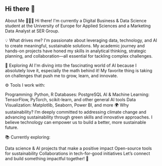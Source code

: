 ## Hi there 👋

About Me 👩‍💻🌱
Hi there! I'm currently a Digital Business & Data Science student at the University of Europe for Applied Sciences and a Marketing Data Analyst at SER Group.

💡 What drives me?
I'm passionate about leveraging data, technology, and AI to create meaningful, sustainable solutions. My academic journey and hands-on projects have honed my skills in analytical thinking, strategic planning, and collaboration—all essential for tackling complex challenges.

🧠 Exploring AI
I'm diving into the fascinating world of AI because I absolutely love it, especially the math behind it! My favorite thing is taking on challenges that push me to grow, learn, and innovate.

⚙️ Tools I work with:

Programming: Python, R
Databases: PostgreSQL
AI & Machine Learning: TensorFlow, PyTorch, scikit-learn, and other general AI tools
Data Visualization: Matplotlib, Seaborn, Power BI, and more
🌍 Why sustainability?
I’m deeply committed to addressing climate change and advancing sustainability through green skills and innovative approaches. I believe technology can empower us to build a better, more sustainable future.

📚 Currently exploring:

Data science & AI projects that make a positive impact
Open-source tools for sustainability
Collaborations in tech-for-good initiatives
Let’s connect and build something impactful together! 🚀

